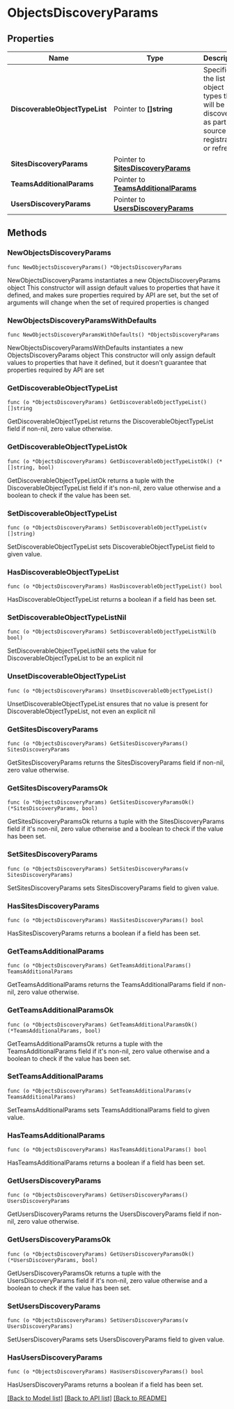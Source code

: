 # ObjectsDiscoveryParams

## Properties

Name | Type | Description | Notes
------------ | ------------- | ------------- | -------------
**DiscoverableObjectTypeList** | Pointer to **[]string** | Specifies the list of object types that will be discovered as part of source registration or refresh. | [optional] 
**SitesDiscoveryParams** | Pointer to [**SitesDiscoveryParams**](SitesDiscoveryParams.md) |  | [optional] 
**TeamsAdditionalParams** | Pointer to [**TeamsAdditionalParams**](TeamsAdditionalParams.md) |  | [optional] 
**UsersDiscoveryParams** | Pointer to [**UsersDiscoveryParams**](UsersDiscoveryParams.md) |  | [optional] 

## Methods

### NewObjectsDiscoveryParams

`func NewObjectsDiscoveryParams() *ObjectsDiscoveryParams`

NewObjectsDiscoveryParams instantiates a new ObjectsDiscoveryParams object
This constructor will assign default values to properties that have it defined,
and makes sure properties required by API are set, but the set of arguments
will change when the set of required properties is changed

### NewObjectsDiscoveryParamsWithDefaults

`func NewObjectsDiscoveryParamsWithDefaults() *ObjectsDiscoveryParams`

NewObjectsDiscoveryParamsWithDefaults instantiates a new ObjectsDiscoveryParams object
This constructor will only assign default values to properties that have it defined,
but it doesn't guarantee that properties required by API are set

### GetDiscoverableObjectTypeList

`func (o *ObjectsDiscoveryParams) GetDiscoverableObjectTypeList() []string`

GetDiscoverableObjectTypeList returns the DiscoverableObjectTypeList field if non-nil, zero value otherwise.

### GetDiscoverableObjectTypeListOk

`func (o *ObjectsDiscoveryParams) GetDiscoverableObjectTypeListOk() (*[]string, bool)`

GetDiscoverableObjectTypeListOk returns a tuple with the DiscoverableObjectTypeList field if it's non-nil, zero value otherwise
and a boolean to check if the value has been set.

### SetDiscoverableObjectTypeList

`func (o *ObjectsDiscoveryParams) SetDiscoverableObjectTypeList(v []string)`

SetDiscoverableObjectTypeList sets DiscoverableObjectTypeList field to given value.

### HasDiscoverableObjectTypeList

`func (o *ObjectsDiscoveryParams) HasDiscoverableObjectTypeList() bool`

HasDiscoverableObjectTypeList returns a boolean if a field has been set.

### SetDiscoverableObjectTypeListNil

`func (o *ObjectsDiscoveryParams) SetDiscoverableObjectTypeListNil(b bool)`

 SetDiscoverableObjectTypeListNil sets the value for DiscoverableObjectTypeList to be an explicit nil

### UnsetDiscoverableObjectTypeList
`func (o *ObjectsDiscoveryParams) UnsetDiscoverableObjectTypeList()`

UnsetDiscoverableObjectTypeList ensures that no value is present for DiscoverableObjectTypeList, not even an explicit nil
### GetSitesDiscoveryParams

`func (o *ObjectsDiscoveryParams) GetSitesDiscoveryParams() SitesDiscoveryParams`

GetSitesDiscoveryParams returns the SitesDiscoveryParams field if non-nil, zero value otherwise.

### GetSitesDiscoveryParamsOk

`func (o *ObjectsDiscoveryParams) GetSitesDiscoveryParamsOk() (*SitesDiscoveryParams, bool)`

GetSitesDiscoveryParamsOk returns a tuple with the SitesDiscoveryParams field if it's non-nil, zero value otherwise
and a boolean to check if the value has been set.

### SetSitesDiscoveryParams

`func (o *ObjectsDiscoveryParams) SetSitesDiscoveryParams(v SitesDiscoveryParams)`

SetSitesDiscoveryParams sets SitesDiscoveryParams field to given value.

### HasSitesDiscoveryParams

`func (o *ObjectsDiscoveryParams) HasSitesDiscoveryParams() bool`

HasSitesDiscoveryParams returns a boolean if a field has been set.

### GetTeamsAdditionalParams

`func (o *ObjectsDiscoveryParams) GetTeamsAdditionalParams() TeamsAdditionalParams`

GetTeamsAdditionalParams returns the TeamsAdditionalParams field if non-nil, zero value otherwise.

### GetTeamsAdditionalParamsOk

`func (o *ObjectsDiscoveryParams) GetTeamsAdditionalParamsOk() (*TeamsAdditionalParams, bool)`

GetTeamsAdditionalParamsOk returns a tuple with the TeamsAdditionalParams field if it's non-nil, zero value otherwise
and a boolean to check if the value has been set.

### SetTeamsAdditionalParams

`func (o *ObjectsDiscoveryParams) SetTeamsAdditionalParams(v TeamsAdditionalParams)`

SetTeamsAdditionalParams sets TeamsAdditionalParams field to given value.

### HasTeamsAdditionalParams

`func (o *ObjectsDiscoveryParams) HasTeamsAdditionalParams() bool`

HasTeamsAdditionalParams returns a boolean if a field has been set.

### GetUsersDiscoveryParams

`func (o *ObjectsDiscoveryParams) GetUsersDiscoveryParams() UsersDiscoveryParams`

GetUsersDiscoveryParams returns the UsersDiscoveryParams field if non-nil, zero value otherwise.

### GetUsersDiscoveryParamsOk

`func (o *ObjectsDiscoveryParams) GetUsersDiscoveryParamsOk() (*UsersDiscoveryParams, bool)`

GetUsersDiscoveryParamsOk returns a tuple with the UsersDiscoveryParams field if it's non-nil, zero value otherwise
and a boolean to check if the value has been set.

### SetUsersDiscoveryParams

`func (o *ObjectsDiscoveryParams) SetUsersDiscoveryParams(v UsersDiscoveryParams)`

SetUsersDiscoveryParams sets UsersDiscoveryParams field to given value.

### HasUsersDiscoveryParams

`func (o *ObjectsDiscoveryParams) HasUsersDiscoveryParams() bool`

HasUsersDiscoveryParams returns a boolean if a field has been set.


[[Back to Model list]](../README.md#documentation-for-models) [[Back to API list]](../README.md#documentation-for-api-endpoints) [[Back to README]](../README.md)


